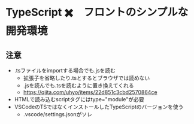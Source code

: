 # TypeScript ✖️　フロントのシンプルな開発環境

## 注意

- .tsファイルをimportする場合でも.jsを読む
  - 拡張子を省略したり.tsとするとブラウザでは読めない
  - .jsを読んでも.tsを読むように置き換えてくれる
  - https://qiita.com/uhyo/items/22d851c3cbd2570864ce
- HTMLで読み込むscriptタグにはtype="module"が必要
- VSCodeのTSではなくインストールしたTypeScriptのバージョンを使う
  - .vscode/settings.jsonがソレ